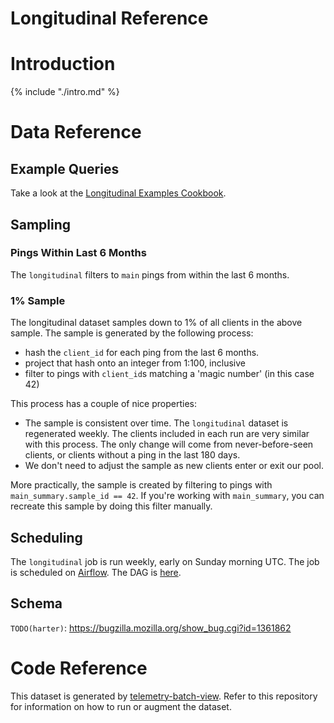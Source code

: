 # Longitudinal Reference

<!-- toc -->

# Introduction

{% include "./intro.md" %}

# Data Reference

## Example Queries

Take a look at the
[Longitudinal Examples Cookbook](/cookbooks/longitudinal_examples.md).

## Sampling

### Pings Within Last 6 Months

The `longitudinal` filters to `main` pings from within the last 6 months.

### 1% Sample

The longitudinal dataset samples down to 1% of all clients in the above sample.
The sample is generated by the following process:

* hash the `client_id` for each ping from the last 6 months.
* project that hash onto an integer from 1:100, inclusive
* filter to pings with `client_id`s matching a 'magic number' (in this case 42)

This process has a couple of nice properties:

* The sample is consistent over time.
  The `longitudinal` dataset is regenerated weekly.
  The clients included in each run are very similar with this process.
  The only change will come from never-before-seen clients,
  or clients without a ping in the last 180 days.
* We don't need to adjust the sample as new clients enter or exit our pool.

More practically,
the sample is created by filtering to pings with `main_summary.sample_id == 42`.
If you're working with `main_summary`,
you can recreate this sample by doing this filter manually.

## Scheduling

The `longitudinal` job is run weekly, early on Sunday morning UTC.
The job is scheduled on [Airflow](https://github.com/mozilla/telemetry-airflow).
The DAG is [here](https://github.com/mozilla/telemetry-airflow/blob/master/dags/longitudinal.py).

## Schema

`TODO(harter)`: https://bugzilla.mozilla.org/show_bug.cgi?id=1361862

# Code Reference

This dataset is generated by
[telemetry-batch-view](https://github.com/mozilla/telemetry-batch-view/blob/master/src/main/scala/com/mozilla/telemetry/views/Longitudinal.scala).
Refer to this repository for information on how to run or augment the dataset.

